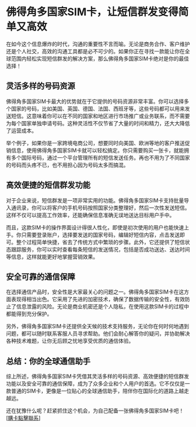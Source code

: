 # 佛得角多国家SIM卡，让短信群发变得简单又高效

在如今这个信息爆炸的时代，沟通的重要性不言而喻。无论是商务合作、客户维护还是个人社交，高效的沟通工具都是必不可少的。如果你正在寻找一款能让你在全球范围内轻松实现短信群发的解决方案，那么佛得角多国家SIM卡绝对是你的最佳选择！

## 灵活多样的号码资源

佛得角多国家SIM卡最大的优势就在于它提供的号码资源非常丰富。你可以选择多个国家的号码，比如美国、英国、德国、法国、西班牙等，这些号码都可以用来发送短信。这意味着你可以在不同的国家和地区进行市场推广或业务联系，而不需要为每个国家单独申请号码。这种灵活性不仅节省了大量的时间和精力，还大大降低了运营成本。

举个例子，如果你是一家跨境电商公司，想要同时向美国、欧洲等地的客户推送促销信息，使用佛得角多国家SIM卡就可以轻松搞定。你只需要购买一张卡，就能拥有多个国际号码，通过一个平台管理所有的短信发送任务。再也不用为了不同国家的号码而头疼不已，也不用担心因为号码太多而搞混。

## 高效便捷的短信群发功能

对于企业来说，短信群发是一项非常实用的功能。佛得角多国家SIM卡支持批量导入通讯录，你可以将客户的手机号码按照国家分类整理好，然后一次性发送短信。这样不仅可以提高工作效率，还能确保信息准确无误地送达目标用户手中。

而且，这款SIM卡的操作界面设计得很人性化，即使是初次使用的用户也能快速上手。你只需要登录账户，选择要发送的国家号码，编辑好短信内容，点击发送即可。整个过程简单快捷，省去了传统方式中繁琐的步骤。此外，它还提供了短信状态跟踪服务，你可以实时查看每条短信的发送情况，包括是否成功送达、送达时间等信息，这样就能更好地掌握营销效果。

## 安全可靠的通信保障

在选择通信产品时，安全性是大家最关心的问题之一。佛得角多国家SIM卡在这方面表现得相当出色。它采用了先进的加密技术，确保了数据传输的安全性，有效防止了信息泄露的风险。无论是商业机密还是个人隐私，在使用这款SIM卡的过程中都能得到充分保护。

另外，佛得角多国家SIM卡还提供全天候的技术支持服务，无论你在何时何地遇到问题，都可以随时联系客服人员寻求帮助。他们会耐心解答你的疑问，并协助解决各种技术难题，让你无后顾之忧地享受优质的通信体验。

## 总结：你的全球通信助手

综上所述，佛得角多国家SIM卡凭借其灵活多样的号码资源、高效便捷的短信群发功能以及安全可靠的通信保障，成为了众多企业和个人用户的首选。它不仅仅是一款普通的SIM卡，更像是一位贴心的全球通信助手，陪伴你在国际化的道路上越走越远。

还在犹豫什么呢？赶紧抓住这个机会，为自己配备一张佛得角多国家SIM卡吧！[[購卡點擊聯系](https://t.me/s/esim1088)]